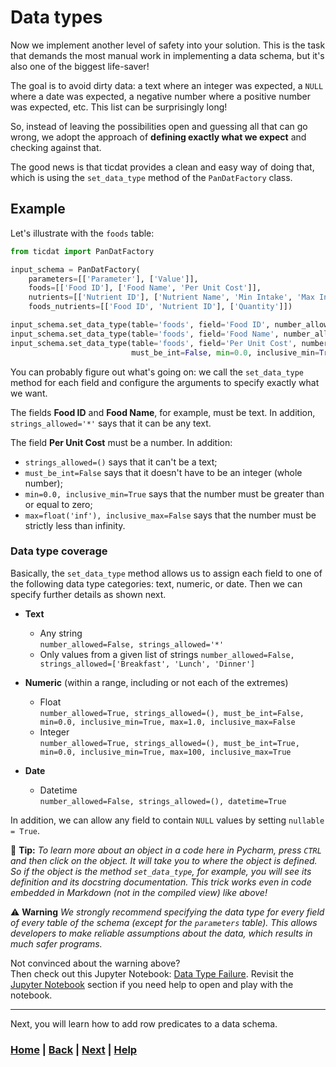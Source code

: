# Data types

Now we implement another level of safety into your solution. This is the task that demands the most manual work in implementing a data schema, but it's also one of the biggest life-saver!

The goal is to avoid dirty data: a text where an integer was expected, a `NULL` where a date was expected, a negative number where a positive number was expected, etc. This list can be surprisingly long!

So, instead of leaving the possibilities open and guessing all that can go wrong, we adopt the approach of **defining exactly what we expect** and checking against that.

The good news is that ticdat provides a clean and easy way of doing that, which is using the `set_data_type` method of the `PanDatFactory` class.

## Example

Let's illustrate with the `foods` table:

```python
from ticdat import PanDatFactory

input_schema = PanDatFactory(
    parameters=[['Parameter'], ['Value']],
    foods=[['Food ID'], ['Food Name', 'Per Unit Cost']],
    nutrients=[['Nutrient ID'], ['Nutrient Name', 'Min Intake', 'Max Intake']],
    foods_nutrients=[['Food ID', 'Nutrient ID'], ['Quantity']])

input_schema.set_data_type(table='foods', field='Food ID', number_allowed=False, strings_allowed='*')
input_schema.set_data_type(table='foods', field='Food Name', number_allowed=False, strings_allowed='*')
input_schema.set_data_type(table='foods', field='Per Unit Cost', number_allowed=True, strings_allowed=(),
                           must_be_int=False, min=0.0, inclusive_min=True, max=float('inf'), inclusive_max=False)
```

You can probably figure out what's going on: we call the `set_data_type` method for each field and configure the arguments to specify exactly what we want.

The fields **Food ID** and **Food Name**, for example, must be text. In addition, `strings_allowed='*'` says that it can be any text.

The field **Per Unit Cost** must be a number. In addition:

- `strings_allowed=()` says that it can't be a text;
- `must_be_int=False` says that it doesn't have to be an integer (whole number);
- `min=0.0, inclusive_min=True` says that the number must be greater than or
  equal to zero;
- `max=float('inf'), inclusive_max=False` says that the number must be strictly less than infinity.

### Data type coverage

Basically, the `set_data_type` method allows us to assign each field to one of the following data type categories: text, numeric, or date. Then we can specify further details as shown next.

- **Text**

  - Any string  
    `number_allowed=False, strings_allowed='*'`
  - Only values from a given list of strings `number_allowed=False, strings_allowed=['Breakfast', 'Lunch', 'Dinner']`

- **Numeric** (within a range, including or not each of the extremes)
  - Float  
    `number_allowed=True, strings_allowed=(), must_be_int=False,      min=0.0, inclusive_min=True, max=1.0, inclusive_max=False`
  - Integer  
    `number_allowed=True, strings_allowed=(), must_be_int=True,     min=0.0, inclusive_min=True, max=100, inclusive_max=True`

- **Date**
  - Datetime  
    `number_allowed=False, strings_allowed=(), datetime=True`

In addition, we can allow any field to contain `NULL` values by setting
`nullable = True`.

📝 **Tip:** *To learn more about an object in a code here in Pycharm, press `CTRL` and then click on the object. It will take you to where the object is defined. So if the object is the method `set_data_type`, for example, you will see its definition and its docstring documentation. This trick works even in code embedded in Markdown (not in the compiled view) like above!*

⚠️ **Warning** *We strongly recommend specifying the data type for
every field of every table of the schema (except for the `parameters` table). This allows developers to make reliable assumptions about the data, which results in much safer programs.*

Not convinced about the warning above?  
Then check out this Jupyter Notebook: [Data Type Failure][data_type_failure]. Revisit the [Jupyter Notebook][jupyter_notebook] section if you need help to open and play with the notebook.

------------------------------------------------------------------------------

Next, you will learn how to add row predicates to a data schema.

[jupyter_notebook]: ../../../2_documentation/2_jupyter_notebook/README.md
[data_type_failure]: ../../../miscellaneous/notebooks/data_type_failures.ipynb

### [Home][home] | [Back][back] | [Next][next] | [Help][help]

[home]: ../../README.md
[back]: ../2_naming_conventions/README.md
[next]: ../4_row_predicates/README.md
[help]: ../../../0_help/README.md
